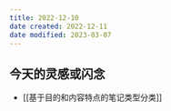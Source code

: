 ```yaml
---
title: 2022-12-10
date created: 2022-12-11
date modified: 2023-03-07
---
```


## 今天的灵感或闪念

- [[基于目的和内容特点的笔记类型分类]]
